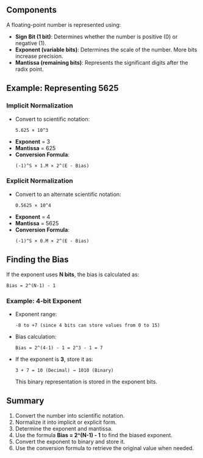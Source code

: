 ## Components
A floating-point number is represented using:
- **Sign Bit (1 bit)**: Determines whether the number is positive (0) or negative (1).
- **Exponent (variable bits)**: Determines the scale of the number. More bits increase precision.
- **Mantissa (remaining bits)**: Represents the significant digits after the radix point.

## Example: Representing 5625
### **Implicit Normalization**
- Convert to scientific notation: 
  ```
  5.625 × 10^3
  ```
- **Exponent** = 3
- **Mantissa** = 625
- **Conversion Formula**:
  ```
  (-1)^S × 1.M × 2^(E - Bias)
  ```

### **Explicit Normalization**
- Convert to an alternate scientific notation:
  ```
  0.5625 × 10^4
  ```
- **Exponent** = 4
- **Mantissa** = 5625
- **Conversion Formula**:
  ```
  (-1)^S × 0.M × 2^(E - Bias)
  ```

## Finding the Bias
If the exponent uses **N bits**, the bias is calculated as:
``` 
Bias = 2^(N-1) - 1
```

### Example: 4-bit Exponent
- Exponent range: 
  ```
  -8 to +7 (since 4 bits can store values from 0 to 15)
  ```
- Bias calculation:
  ```
  Bias = 2^(4-1) - 1 = 2^3 - 1 = 7
  ```
- If the exponent is **3**, store it as:
  ```
  3 + 7 = 10 (Decimal) → 1010 (Binary)
  ```
  This binary representation is stored in the exponent bits.

## Summary
1. Convert the number into scientific notation.
2. Normalize it into implicit or explicit form.
3. Determine the exponent and mantissa.
4. Use the formula **Bias = 2^(N-1) - 1** to find the biased exponent.
5. Convert the exponent to binary and store it.
6. Use the conversion formula to retrieve the original value when needed.
